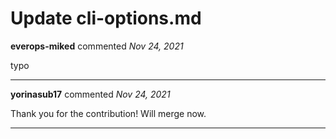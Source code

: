 # Update cli-options.md

**everops-miked** commented *Nov 24, 2021*

typo
<br />
***


**yorinasub17** commented *Nov 24, 2021*

Thank you for the contribution! Will merge now.
***

